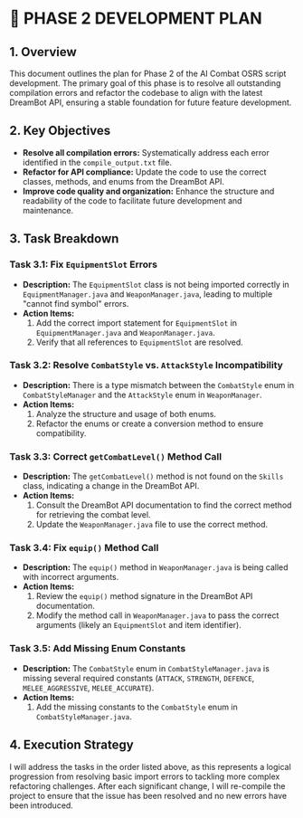 # 🚀 PHASE 2 DEVELOPMENT PLAN

## 1. Overview

This document outlines the plan for Phase 2 of the AI Combat OSRS script development. The primary goal of this phase is to resolve all outstanding compilation errors and refactor the codebase to align with the latest DreamBot API, ensuring a stable foundation for future feature development.

## 2. Key Objectives

- **Resolve all compilation errors:** Systematically address each error identified in the `compile_output.txt` file.
- **Refactor for API compliance:** Update the code to use the correct classes, methods, and enums from the DreamBot API.
- **Improve code quality and organization:** Enhance the structure and readability of the code to facilitate future development and maintenance.

## 3. Task Breakdown

### Task 3.1: Fix `EquipmentSlot` Errors

- **Description:** The `EquipmentSlot` class is not being imported correctly in `EquipmentManager.java` and `WeaponManager.java`, leading to multiple "cannot find symbol" errors.
- **Action Items:**
    1. Add the correct import statement for `EquipmentSlot` in `EquipmentManager.java` and `WeaponManager.java`.
    2. Verify that all references to `EquipmentSlot` are resolved.

### Task 3.2: Resolve `CombatStyle` vs. `AttackStyle` Incompatibility

- **Description:** There is a type mismatch between the `CombatStyle` enum in `CombatStyleManager` and the `AttackStyle` enum in `WeaponManager`.
- **Action Items:**
    1. Analyze the structure and usage of both enums.
    2. Refactor the enums or create a conversion method to ensure compatibility.

### Task 3.3: Correct `getCombatLevel()` Method Call

- **Description:** The `getCombatLevel()` method is not found on the `Skills` class, indicating a change in the DreamBot API.
- **Action Items:**
    1. Consult the DreamBot API documentation to find the correct method for retrieving the combat level.
    2. Update the `WeaponManager.java` file to use the correct method.

### Task 3.4: Fix `equip()` Method Call

- **Description:** The `equip()` method in `WeaponManager.java` is being called with incorrect arguments.
- **Action Items:**
    1. Review the `equip()` method signature in the DreamBot API documentation.
    2. Modify the method call in `WeaponManager.java` to pass the correct arguments (likely an `EquipmentSlot` and item identifier).

### Task 3.5: Add Missing Enum Constants

- **Description:** The `CombatStyle` enum in `CombatStyleManager.java` is missing several required constants (`ATTACK`, `STRENGTH`, `DEFENCE`, `MELEE_AGGRESSIVE`, `MELEE_ACCURATE`).
- **Action Items:**
    1. Add the missing constants to the `CombatStyle` enum in `CombatStyleManager.java`.

## 4. Execution Strategy

I will address the tasks in the order listed above, as this represents a logical progression from resolving basic import errors to tackling more complex refactoring challenges. After each significant change, I will re-compile the project to ensure that the issue has been resolved and no new errors have been introduced.